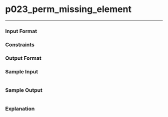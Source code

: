 # p023_perm_missing_element
---

### Input Format 

### Constraints

### Output Format 

### Sample Input
```
```
### Sample Output
```
```
### Explanation
